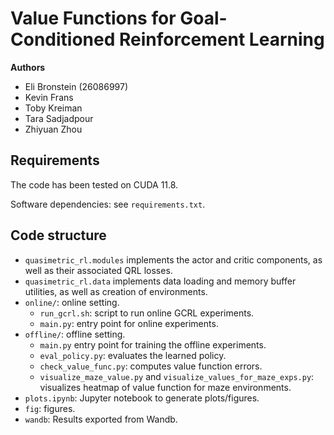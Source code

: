 # Value Functions for Goal-Conditioned Reinforcement Learning

**Authors**
- Eli Bronstein (26086997)
- Kevin Frans
- Toby Kreiman
- Tara Sadjadpour
- Zhiyuan Zhou

## Requirements

The code has been tested on CUDA 11.8.

Software dependencies: see `requirements.txt`.

## Code structure

- `quasimetric_rl.modules` implements the actor and critic components, as well as their associated QRL losses.
- `quasimetric_rl.data` implements data loading and memory buffer utilities, as well as creation of environments.
- `online/`: online setting.
  - `run_gcrl.sh`: script to run online GCRL experiments.
  - `main.py`: entry point for online experiments.
- `offline/`: offline setting.
  - `main.py` entry point for training the offline experiments.
  - `eval_policy.py`: evaluates the learned policy.
  - `check_value_func.py`: computes value function errors.
  - `visualize_maze_value.py` and `visualize_values_for_maze_exps.py`: visualizes heatmap of value function for maze environments.
- `plots.ipynb`: Jupyter notebook to generate plots/figures.
- `fig`: figures.
- `wandb`: Results exported from Wandb.
